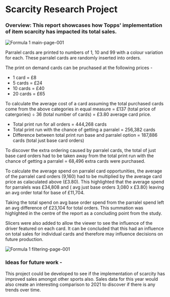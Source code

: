 # Scarcity Research Project

### Overview: This report showcases how Topps' implementation of item scarcity has impacted its total sales.

![Formula 1 main-page-001](https://user-images.githubusercontent.com/99413257/157270225-c5733921-ef42-41e3-88f8-5009748a2f72.jpg)

Parralel cards are printed to numbers of 1, 10 and 99 with a colour variation for each. These parralel cards are randomly inserted into orders.

The print on demand cards can be pruchased at the following prices -
* 1 card = £8
* 5 cards = £24
* 10 cards = £40
* 20 cards = £65

To calculate the average cost of a card assuming the total purchased cards come from the above categories in equal measure = £137 (total price of catergories) ÷ 36 (total number of cards) = £3.80 average card price.

* Total print run for all orders = 444,268 cards
* Total print run with the chance of getting a parralel = 256,382 cards
* Difference between total print run base and parralel option = 187,886 cards (total just base card orders)

To discover the extra ordering caused by parralel cards, the total of just base card orders had to be taken away from the total print run with the chance of getting a parralel = 68,496 extra cards were purchased.

To calculate the average spend on parralel card opportunities, the average of the parralel card orders (9,160) had to be multiplied by the average card price as calaculated above (£3.80). This highlighted that the average spend for parralels was £34,808 and ( avg just base orders 3,080 x £3.80) leaving an avg order total for base of £11,704.

Taking the total spend on avg base order spend from the parralel spend left an avg difference of £23,104 for total orders. This summation was highlghted in the centre of the report as a concluding point from the study. 

Slicers were also added to allow the viewer to see the influence of the driver featured on each card. It can be concluded that this had an influence on total sales for individual cards and therefore may influence decisions on future production.

![Formula 1 filtering-page-001](https://user-images.githubusercontent.com/99413257/157270268-36c6a65d-e85a-4dfd-87d7-bddae0d4ab7b.jpg)

### Ideas for future work -
This project could be developed to see if the implementation of scarcity has improved sales amongst other sports also. Sales data for this year would also create an interesting comparison to 2021 to discover if there is any trends over time. 

